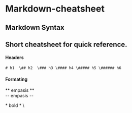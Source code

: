 # Markdown-cheatsheet
## Markdown Syntax
Short cheatsheet for quick reference.
---
#### Headers
`# h1 
\## h2 
\### h3
\#### h4
\##### h5
\###### h6 `

#### Formating
\** empasis \** \
\-- empasis \-- 

\* bold \* \
